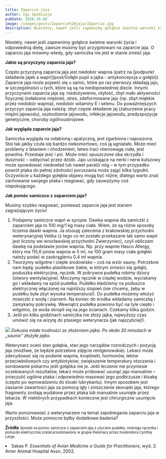 ```yaml
---
title: Zaparcie jaja
author: Iga Spodzieja
pubDate: 2020.10.08
image: /images/posts/Zaparcie%20jaja/Zaparcie.jpg
description: Niestety, nawet jeśli zapewnimy gołąbce świetne warunki życia i odpowiednią dietę, zawsze musimy być przygotowani na zaparcie jaja.
---
```


Niestety, nawet jeśli zapewnimy gołąbce świetne warunki życia i odpowiednią dietę, zawsze musimy być przygotowani na zaparcie jaja. O zaparciu jaja mówimy wtedy, gdy samiczka nie jest w stanie znieść jaja. 

**Jakie są przyczyny zaparcia jaja?**

Często przyczyną zaparcia jaja jest niedobór wapnia (patrz na [podpunkt składanie jajek a wapń](post/Gołębi pupil a jajka - antykoncepcja u gołębi)). Zaparcie jaja może pojawić się u samic, które po raz pierwszy składają jajo, w szczególności u tych, które są są na niedopowiedniej diecie. Innymi przyczynami zaparcia jaja są: niedożywienie, otyłość, zbyt mało aktywności fizycznej (osłabione mięśnie), stres, zdeformowane jajo (np. zbyt miękkie przez niedobór wapnia), niedobór witaminy E i selenu. Do poważniejszych przyczyn zaparcia jaja należą: zbyt częste składanie jaj (zaburzenie pracy mięśni jajowodu), uszkodzenie jajowodu, infekcje jajowodu, predyspozycje genetyczne, choroby ogólnoustrojowe. 

**Jak wygląda zaparcie jaja?**

Samiczka wygląda na osłabioną i apatyczną, jest zgarbiona i napuszona. Stoi tak jakby czuła się bardzo niekomortowo, coś ją ugniatało. Może mieć problemy z lataniem i chodzeniem, łatwo traci równowagę ciała, jest powolna. Przestaje jeść i pić. Może mieć opuszczone oba skrzydła i duszność – oddychać przez dziób. Jajo uciskające na nerki i nerw kulszowy może spowdować niedowład lub nawet paraliż nóg – w tym przypadku powrót ptaka do pełnej zdolności poruszania może zająć kilka tygodni. Oczywiście u każdego gołębia objawy mogą być różne, dlatego warto znać zachowanie swojego ptaka i reagować, gdy zauważymy coś niepokojącego.

**Jak pomóc samiczce z zaparciem jaja?**

Musimy szybko reagować, ponieważ zaparcie jaja jest stanem zagrażającym życiu!
<div class='note'>
  <ol>
    <li>Podajemy samiczce wapń w syropie. Dawka wapnia dla samiczki z zaparciem jaja to 100 mg/1 kg masy ciała. Wiem, że są różne sposoby liczenia dawki wapnia. Ja stosuję zalecenia z krakowskiej przychodni weterynaryjnej Vetika (z tego co mi zostało przekazane tak samo wapń jest liczony we wrocławskiej przychodni Zwierzyniec), czyli obliczam dawkę na podstawie jonów wapnia. Np. przy wapnie Hasco Allergy, który ma 115,6 jonów wapnia w 5 ml, na 100 gram masy ciała gołąbki należy podać w zaokrągleniu 0,4 ml wapnia. </li>
    <li>Tworzymy wilgotne i ciepłe środowisko – coś na wzór sauny. Potrzebne nam będą: pudełko plastikowe (takie, w którym zmieści się gołąb), poduszka elektryczna, ręcznik. W pokrywce pudełka robimy dziury (otwory wentylacyjne). Moczymy ręcznik w ciepłej wodzie, wyciskamy go i wkładamy na spód pudełka. Pudełko kładziemy na poduszce elektrycznej włączonej na najniższy stopień (nie chcemy, żeby w pudełku była zbyt wysoka temperatura!). Do pudełka możemy włożyć miseczki z wodą i ziarnem. Na koniec do środka wkładamy samiczkę i zamykamy pokrywkę. Wewnątrz pudełka powinno być na tyle ciepło i wilgotno, że woda skropli się na jego ścianach. Czekamy kilka godzin.</li>
    <li>Jeśli po kilku godzinach samiczka nie złoży jajka, najwyższy czas umówić się na wizytę do ptasiego weterynarza (jak najszybciej!).</li>
  </ol>
</div>

![](/images/posts/Zaparcie%20jaja/Pudełko.jpg)
*Dokusia miała trudności ze złożeniem jajka. Po około 30 minutach w „saunie" złożyła jajko.*

Weterynarz oceni stan gołębia, stan jego narządów rozrodczych i pozycję jaja (możliwe, że będzie potrzebne zdjęcie rentgenowskie). Lekarz może zdecydować się na podanie wapnia, kroplówki, hormonów, leków przeciwbólowych czy antybiotyków; zwiększenie temperatury otoczenia i sondowanie pokarmu jeśli gołąbka nie je. Jeśli leczenie nie przyniesie oczekiwanych rezultatów, lekarz może próbować usunąć jajo manualnie – znieczulić ogólnie ptaka i odpowiednio masować jego podbrzusze i kloakę (często po wprowadzeniu do kloaki lubrykantu). Innym sposobem jest zassanie zawartości jaja za pomocą igły i zniszczenie skorupki jaja, którego fragmenty zostają wydalone przez ptaka lub manualnie usunięte przez lekarza. W niektórych przypadkach konieczne jest chirurgiczne usunięcie jaja.

Warto porozmawiać z weterynarzem na temat zapobiegania zaparciu jaja w przyszłości. Może pomocne byłby dodatkowe badania?

**Źródła**
<span style="font-size: 80%">
Sposób na pomoc samiczce z zaparciem jaja z użyciem pudełka, mokrego ręcznika i poduszki elektrycznej został przedstawiony w grupie Palomacy przez moderatora Cynthię Large.
  <li>Sakas P. <i>Essentials of Avian Medicine a Guide for Practitioners</i>, wyd. 2. Amer Animal Hospital Assn, 2002.</li>
  </span>
